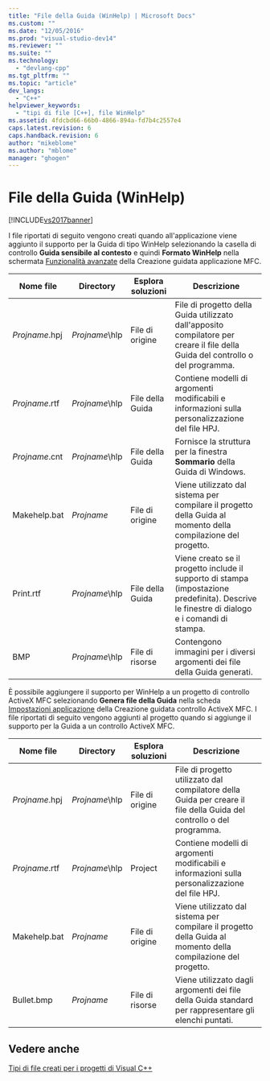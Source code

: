 ```yaml
---
title: "File della Guida (WinHelp) | Microsoft Docs"
ms.custom: ""
ms.date: "12/05/2016"
ms.prod: "visual-studio-dev14"
ms.reviewer: ""
ms.suite: ""
ms.technology: 
  - "devlang-cpp"
ms.tgt_pltfrm: ""
ms.topic: "article"
dev_langs: 
  - "C++"
helpviewer_keywords: 
  - "tipi di file [C++], file WinHelp"
ms.assetid: 4fdcbd66-66b0-4866-894a-fd7b4c2557e4
caps.latest.revision: 6
caps.handback.revision: 6
author: "mikeblome"
ms.author: "mblome"
manager: "ghogen"
---
```

# File della Guida (WinHelp)
[!INCLUDE[vs2017banner](../assembler/inline/includes/vs2017banner.md)]

I file riportati di seguito vengono creati quando all'applicazione viene aggiunto il supporto per la Guida di tipo WinHelp selezionando la casella di controllo **Guida sensibile al contesto** e quindi **Formato WinHelp** nella schermata [Funzionalità avanzate](../mfc/reference/advanced-features-mfc-application-wizard.md) della Creazione guidata applicazione MFC.  
  
|Nome file|Directory|Esplora soluzioni|Descrizione|  
|---------------|---------------|-----------------------|-----------------|  
|*Projname*.hpj|*Projname*\\hlp|File di origine|File di progetto della Guida utilizzato dall'apposito compilatore per creare il file della Guida del controllo o del programma.|  
|*Projname*.rtf|*Projname*\\hlp|File della Guida|Contiene modelli di argomenti modificabili e informazioni sulla personalizzazione del file HPJ.|  
|*Projname*.cnt|*Projname*\\hlp|File della Guida|Fornisce la struttura per la finestra **Sommario** della Guida di Windows.|  
|Makehelp.bat|*Projname*|File di origine|Viene utilizzato dal sistema per compilare il progetto della Guida al momento della compilazione del progetto.|  
|Print.rtf|*Projname*\\hlp|File della Guida|Viene creato se il progetto include il supporto di stampa \(impostazione predefinita\).  Descrive le finestre di dialogo e i comandi di stampa.|  
|BMP|*Projname*\\hlp|File di risorse|Contengono immagini per i diversi argomenti dei file della Guida generati.|  
  
 È possibile aggiungere il supporto per WinHelp a un progetto di controllo ActiveX MFC selezionando **Genera file della Guida** nella scheda [Impostazioni applicazione](../mfc/reference/application-settings-mfc-activex-control-wizard.md) della Creazione guidata controllo ActiveX MFC.  I file riportati di seguito vengono aggiunti al progetto quando si aggiunge il supporto per la Guida a un controllo ActiveX MFC.  
  
|Nome file|Directory|Esplora soluzioni|Descrizione|  
|---------------|---------------|-----------------------|-----------------|  
|*Projname*.hpj|*Projname*\\hlp|File di origine|File di progetto utilizzato dal compilatore della Guida per creare il file della Guida del controllo o del programma.|  
|*Projname*.rtf|*Projname*\\hlp|Project|Contiene modelli di argomenti modificabili e informazioni sulla personalizzazione del file HPJ.|  
|Makehelp.bat|*Projname*|File di origine|Viene utilizzato dal sistema per compilare il progetto della Guida al momento della compilazione del progetto.|  
|Bullet.bmp|*Projname*|File di risorse|Viene utilizzato dagli argomenti dei file della Guida standard per rappresentare gli elenchi puntati.|  
  
## Vedere anche  
 [Tipi di file creati per i progetti di Visual C\+\+](../ide/file-types-created-for-visual-cpp-projects.md)